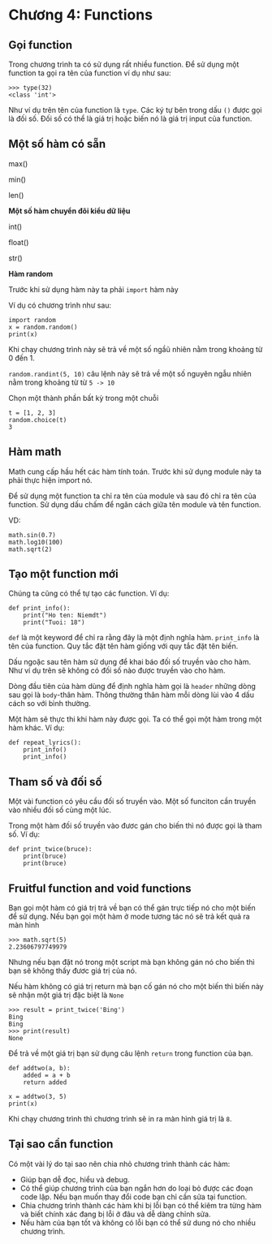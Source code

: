 # Chương 4: Functions

## Gọi function

Trong chương trình ta có sử dụng rất nhiều function. Để sử dụng một function ta gọi ra tên của function ví dụ như sau:

```
>>> type(32)
<class 'int'>
```

Như ví dụ trên tên của function là `type`. Các ký tự bên trong dấu `()` được gọi là đối số. Đối số có thể là giá trị hoặc biến nó là giá trị input của function.

## Một số hàm có sẵn

max()

min()

len()

**Một số hàm chuyển đôi kiểu dữ liệu**

int()

float()

str()

**Hàm random**

Trước khi sử dụng hàm này ta phải `import` hàm này

Ví dụ có chương trình như sau:

```
import random
x = random.random()
print(x)
```

Khi chạy chương trình này sẽ trả về một số ngầũ nhiên nằm trong khoảng từ 0 đến 1.

`random.randint(5, 10)` câu lệnh này sẽ trả về một số nguyên ngẫu nhiên nằm trong khoảng từ từ `5 -> 10`


Chọn một thành phần bất kỳ trong một chuỗi

```
t = [1, 2, 3]
random.choice(t)
3
```

## Hàm math

Math cung cấp hầu hết các hàm tính toán. Trước khi sử dụng module này ta phải thực hiện import nó.

Để sử dụng một function ta chỉ ra tên của module và sau đó chỉ ra tên của function. Sử dụng dấu chấm để ngăn cách giữa tên module và tên function.

VD:

```
math.sin(0.7)
math.log10(100)
math.sqrt(2)
```

## Tạo một function mới

Chúng ta cũng có thể tự tạo các function. Ví dụ:

```
def print_info():
    print("Ho ten: Niemdt")
    print("Tuoi: 18")
```

`def` là một keyword để chỉ ra rằng đây là một định nghĩa hàm. `print_info` là tên của function. Quy tắc đặt tên hàm giống với quy tắc đặt tên biến.

Dấu ngoặc sau tên hàm sử dụng để khai báo đối số truyền vào cho hàm. Như ví dụ trên sẽ không có đối số nào được truyền vào cho hàm.

Dòng đầu tiên của hàm dùng để định nghĩa hàm gọi là `header` những dòng sau gọi là `body`-thân hàm. Thông thường thân hàm mỗi dòng lùi vào 4 dấu cách so với bình thường.

Một hàm sẽ thực thi khi hàm này được gọi. Ta có thể gọi một hàm trong một hàm khác. Ví dụ:

```
def repeat_lyrics():
    print_info()
    print_info()
```

## Tham số và đối số

Một vài function có yêu cầu đối số truyền vào. Một số funciton cần truyền vào nhiều đối số cùng một lúc.

Trong một hàm đối số truyền vào đươc gán cho biến thì nó được gọi là tham số. Ví dụ:

```
def print_twice(bruce):
    print(bruce)
    print(bruce)
```

## Fruitful function and void functions

Bạn gọi một hàm có giá trị trả về bạn có thể gán trực tiếp nó cho một biến để sử dụng. Nếu bạn gọi một hàm ở mode tương tác nó sẽ trả kết quả ra màn hình

```
>>> math.sqrt(5)
2.23606797749979
```

Nhưng nếu bạn đặt nó trong một script mà bạn không gán nó cho biến thì bạn sẽ không thấy đươc giá trị của nó.

Nếu hàm không có giá trị return mà bạn cố gán nó cho một biến thì biến này sẽ nhận một giá trị đặc biệt là `None`

```
>>> result = print_twice('Bing')
Bing
Bing
>>> print(result)
None
```

Để trả về một giá trị bạn sử dụng câu lệnh `return` trong function của bạn.

```
def addtwo(a, b):
    added = a + b
    return added

x = addtwo(3, 5)
print(x)
```

Khi chạy chương trình thì chương trình sẽ in ra màn hình giá trị là `8`.

## Tại sao cần function

Có một vài lý do tại sao nên chia nhỏ chương trình thành các hàm:
 * Giúp bạn dễ đọc, hiểu và debug.
 * Có thể giúp chương trình của bạn ngắn hơn do loại bỏ được các đoạn code lặp. Nếu bạn muốn thay đổi code bạn chỉ cần sửa tại function.
 * Chia chương trình thành các hàm khi bị lỗi bạn có thể kiêm tra từng hàm và biết chính xác đang bị lỗi ở đâu và dễ dàng chỉnh sửa.
 * Nếu hàm của bạn tốt và không có lỗi bạn có thể sử dung nó cho nhiều chương trình.